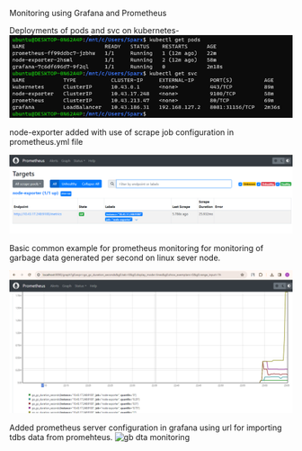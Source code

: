 Monitoring using Grafana and Prometheus

Deployments of pods and svc on kubernetes-
![pod deployments](https://github.com/smitwaman/prom-graf-node-expo/blob/main/images/1..png)

node-exporter added with use of scrape job configuration in prometheus.yml file

![pod deployments](https://github.com/smitwaman/prom-graf-node-expo/blob/main/images/3..png)


Basic common example for prometheus monitoring for monitoring of garbage data generated per second on linux sever node.

![gb dta monitoring](https://github.com/smitwaman/prom-graf-node-expo/blob/main/images/2.png)

Added prometheus server configuration in grafana using url for importing tdbs data from promehteus.
![gb dta monitoring](https://github.com/smitwaman/prom-graf-node-expo/blob/main/images/4.png)


